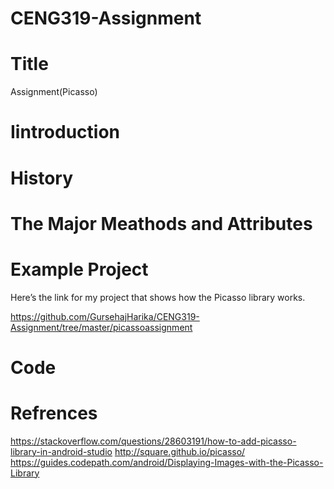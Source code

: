 # CENG319-Assignment

# Title

 Assignment(Picasso)


# Iintroduction 



# History


# The Major Meathods and Attributes


# Example Project

Here’s the link for my project that shows how the Picasso library works.

https://github.com/GursehajHarika/CENG319-Assignment/tree/master/picassoassignment




# Code 





# Refrences

https://stackoverflow.com/questions/28603191/how-to-add-picasso-library-in-android-studio
http://square.github.io/picasso/
https://guides.codepath.com/android/Displaying-Images-with-the-Picasso-Library
